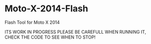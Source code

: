 # Moto-X-2014-Flash
Flash Tool for Moto X 2014

ITS WORK IN PROGRESS PLEASE BE CAREFULL WHEN RUNNING IT, CHECK THE CODE TO SEE WHEN TO STOP!
